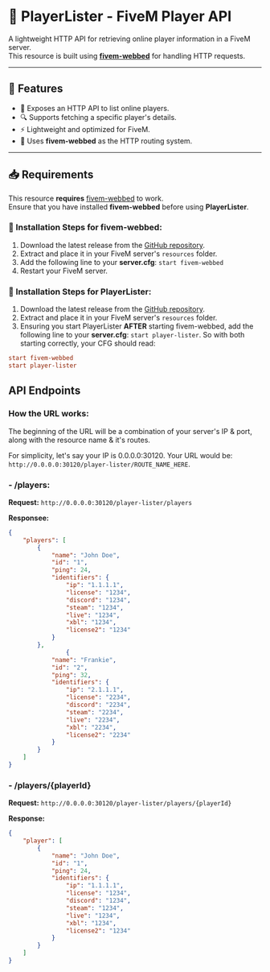 # 📌 PlayerLister - FiveM Player API

A lightweight HTTP API for retrieving online player information in a FiveM server.  
This resource is built using **[fivem-webbed](https://github.com/Cyntaax/fivem-webbed)** for handling HTTP requests.

---

## 🚀 Features
- 📡 Exposes an HTTP API to list online players.
- 🔍 Supports fetching a specific player's details.
- ⚡️ Lightweight and optimized for FiveM.
- 📑 Uses **fivem-webbed** as the HTTP routing system.

---

## 📥 Requirements
This resource **requires** [fivem-webbed](https://github.com/Cyntaax/fivem-webbed) to work.  
Ensure that you have installed **fivem-webbed** before using **PlayerLister**.

### 🔹 Installation Steps for fivem-webbed:
1. Download the latest release from the [GitHub repository](https://github.com/Cyntaax/fivem-webbed).
2. Extract and place it in your FiveM server's `resources` folder.
3. Add the following line to your **server.cfg**:
`start fivem-webbed`
4. Restart your FiveM server.

### 🔹 Installation Steps for PlayerLister:
1. Download the latest release from the [GitHub repository](https://github.com/cqllin/player-lister).
2. Extract and place it in your FiveM server's `resources` folder.
3. Ensuring you start PlayerLister **AFTER** starting fivem-webbed, add the following line to your **server.cfg**:
`start player-lister`. So with both starting correctly, your CFG should read:
```ini
start fivem-webbed
start player-lister
```

## API Endpoints
### How the URL works:
The beginning of the URL will be a combination of your server's IP & port, along with the resource name & it's routes.

For simplicity, let's say your IP is 0.0.0.0:30120. Your URL would be:
`http://0.0.0.0:30120/player-lister/ROUTE_NAME_HERE`.
### - /players:
**Request:**
`http://0.0.0.0:30120/player-lister/players`


**Responsee:**
```json
{
    "players": [
        {
            "name": "John Doe",
            "id": "1",
            "ping": 24,
            "identifiers": {
                "ip": "1.1.1.1",
                "license": "1234",
                "discord": "1234",
                "steam": "1234",
                "live": "1234",
                "xbl": "1234",
                "license2": "1234"
            }
        },
                {
            "name": "Frankie",
            "id": "2",
            "ping": 32,
            "identifiers": {
                "ip": "2.1.1.1",
                "license": "2234",
                "discord": "2234",
                "steam": "2234",
                "live": "2234",
                "xbl": "2234",
                "license2": "2234"
            }
        }
    ]
}
```

### - /players/{playerId}
**Request:**
`http://0.0.0.0:30120/player-lister/players/{playerId}`

**Response:**
```json
{
    "player": [
        {
            "name": "John Doe",
            "id": "1",
            "ping": 24,
            "identifiers": {
                "ip": "1.1.1.1",
                "license": "1234",
                "discord": "1234",
                "steam": "1234",
                "live": "1234",
                "xbl": "1234",
                "license2": "1234"
            }
        }
    ]
}
```
